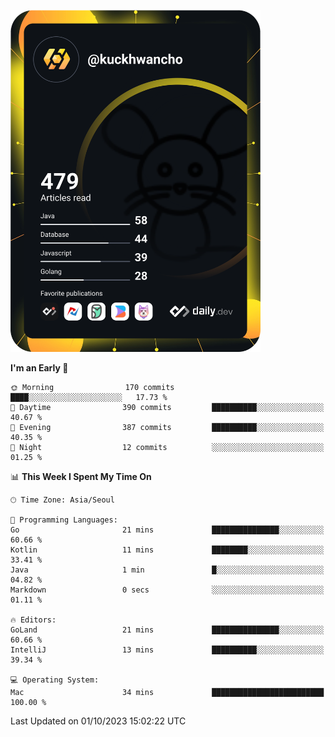 <a href="https://app.daily.dev/kuckhwancho"><img src="https://github.com/kuckjwi0928/kuckjwi0928/blob/master/devcard.svg" width="400" alt="Kuckjwi Devcard"/></a>

<!--START_SECTION:waka-->
**I'm an Early 🐤** 

```text
🌞 Morning                170 commits         ████░░░░░░░░░░░░░░░░░░░░░   17.73 % 
🌆 Daytime                390 commits         ██████████░░░░░░░░░░░░░░░   40.67 % 
🌃 Evening                387 commits         ██████████░░░░░░░░░░░░░░░   40.35 % 
🌙 Night                  12 commits          ░░░░░░░░░░░░░░░░░░░░░░░░░   01.25 % 
```


📊 **This Week I Spent My Time On** 

```text
🕑︎ Time Zone: Asia/Seoul

💬 Programming Languages: 
Go                       21 mins             ███████████████░░░░░░░░░░   60.66 % 
Kotlin                   11 mins             ████████░░░░░░░░░░░░░░░░░   33.41 % 
Java                     1 min               █░░░░░░░░░░░░░░░░░░░░░░░░   04.82 % 
Markdown                 0 secs              ░░░░░░░░░░░░░░░░░░░░░░░░░   01.11 % 

🔥 Editors: 
GoLand                   21 mins             ███████████████░░░░░░░░░░   60.66 % 
IntelliJ                 13 mins             ██████████░░░░░░░░░░░░░░░   39.34 % 

💻 Operating System: 
Mac                      34 mins             █████████████████████████   100.00 % 
```


 Last Updated on 01/10/2023 15:02:22 UTC
<!--END_SECTION:waka-->
